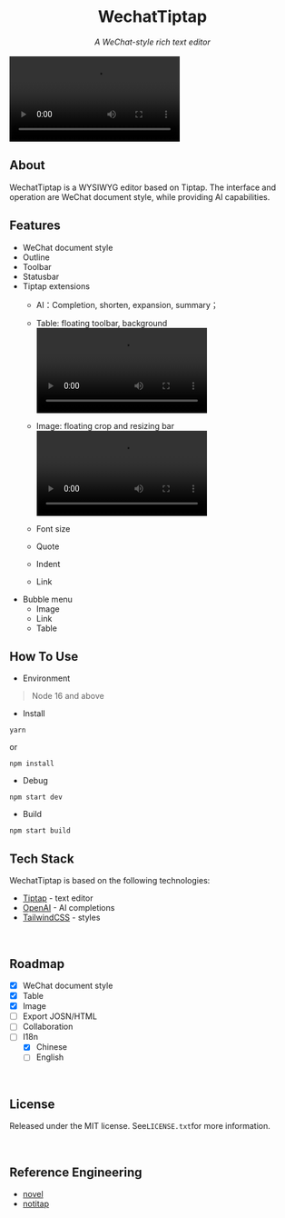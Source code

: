 <div align="center">
<h1 align="center">WechatTiptap</h1>
<span><i>A WeChat-style rich text editor</i></span>
</div>
<br/>
<video  src="https://user-images.githubusercontent.com/74090594/279589586-c4916f1a-6704-4e45-b9ed-e841f654b194.mp4" type="video/mp4"> </video> 
<br/>

## About
WechatTiptap is a WYSIWYG editor based on Tiptap. The interface and operation are WeChat document style, while providing AI capabilities.

## Features
- WeChat document style
- Outline
- Toolbar
- Statusbar
- Tiptap extensions
  - AI：Completion, shorten, expansion, summary；
  - Table: floating toolbar, background
     <video  src="https://github.com/alin995/wechat-tiptap/assets/74090594/2d527c8a-cb30-40fc-9a43-9c9583594000" type="video/mp4"> </video> 

  - Image: floating crop and resizing bar
        <video  src="https://github.com/alin995/wechat-tiptap/assets/74090594/9a12b727-eec3-4bee-a435-d7269a320916" type="video/mp4"> </video> 
  - Font size
  - Quote
  - Indent
  - Link
- Bubble menu
  - Image
  - Link
  - Table

## How To Use
- Environment
> Node 16 and above

- Install
```
yarn
```
or
```
npm install
```

- Debug
```
npm start dev
```

- Build
```
npm start build
```


## Tech Stack
WechatTiptap is based on the following technologies:
- [Tiptap](https://tiptap.dev/) - text editor
- [OpenAI](https://openai.com/) - AI completions
- [TailwindCSS](https://tailwindcss.com/) - styles

<br/>

## Roadmap
- [x] WeChat document style
- [x] Table
- [x] Image
- [ ] Export JOSN/HTML
- [ ] Collaboration
- [ ] I18n
  - [x] Chinese
  - [ ] English

<br/>

## License
Released under the MIT license. See`LICENSE.txt`for more information.

<br/>

## Reference Engineering
- [novel](https://github.com/steven-tey/novel)
- [notitap](https://github.com/sereneinserenade/notitap)

